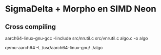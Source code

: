 # SigmaDelta + Morpho en SIMD Neon

## Cross compiling
aarch64-linux-gnu-gcc -Iinclude src/nrutil.c src/vnrutil.c algo.c -o algo


qemu-aarch64 -L /usr/aarch64-linux-gnu/ ./algo
